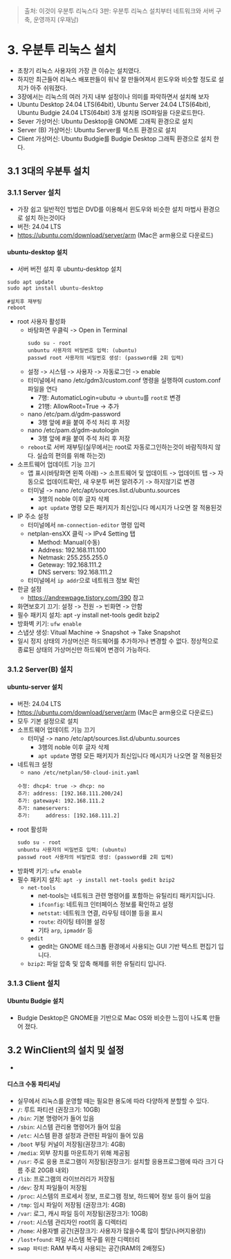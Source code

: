 > 출처: 이것이 우분투 리눅스다 3판: 우분투 리눅스 설치부터 네트워크와 서버 구축, 운영까지 (우재남) 

# 3. 우분투 리눅스 설치
- 초창기 리눅스 사용자의 가장 큰 이슈는 설치였다.
- 하지만 최근들어 리눅스 배포판들이 워낙 잘 만들어져서 윈도우와 비슷할 정도로 설치가 아주 쉬워졌다.
- 3장에서는 리눅스의 여러 가지 내부 설정이나 의미를 파악하면서 설치해 보자
- Ubuntu Desktop 24.04 LTS(64bit), Ubuntu Server 24.04 LTS(64bit), Ubuntu Budgie 24.04 LTS(64bit)
3개 설치용 ISO파일을 다운로드한다.
- Sever 가상머신: Ubuntu Desktop을 GNOME 그래픽 환경으로 설치
- Server (B) 가상머신: Ubuntu Server를 텍스트 환경으로 설치
- Client 가상머신: Ubuntu Budgie를 Budgie Desktop 그래픽 환경으로 설치 한다.

## 3.1 3대의 우분투 설치
### 3.1.1 Server 설치
- 가장 쉽고 일반적인 방법은 DVD를 이용해서 윈도우와 비슷한 설치 마법사 환경으로 설치 하는것이다
- 버전: 24.04 LTS
- https://ubuntu.com/download/server/arm (Mac은 arm용으로 다운로드)
#### ubuntu-desktop 설치
- 서버 버전 설치 후 ubuntu-desktop 설치
```shell
sudo apt update
sudo apt install ubuntu-desktop

#설치후 재부팅 
reboot 
```
- root 사용자 활성화
  * 바탕화면 우클릭 -> Open in Terminal
    ```shell
    sudo su - root
    unbuntu 사용자의 비밀번호 입력: (ubuntu)
    passwd root 사용자의 비밀번호 생성: (password를 2회 입력)
    ```
  * 설정 -> 시스템 -> 사용자 -> 자동로그인 -> enable
  * 터미널에서 nano /etc/gdm3/custom.conf 명령을 실행하여 custom.conf 파일을 연다
    + 7행: AutomaticLogin=ubutu -> `ubuntu`를 `root로` 변경
    + 21행: AllowRoot=True -> 추가
  * nano /etc/pam.d/gdm-password
    + 3행 앞에 #을 붙여 주석 처리 후 저장
  * nano /etc/pam.d/gdm-autologin
    + 3행 앞에 #을 붙여 주석 처리 후 저장
  * `reboot`로 서버 재부팅(실무에서는 root로 자동로그인하는것이 바람직하지 않다. 실습의 편의를 위해 하는것)
- 소프트웨어 업데이트 기능 끄기
  * 앱 표시(바탕화면 왼쪽 아래) -> 소프트웨어 및 업데이트 -> 업데이트 탭 -> 자동으로 업데이트확인, 새 우분투 버전 알려주기 -> 하지않기로 변경
  * 터미널 ->  nano /etc/apt/sources.list.d/ubuntu.sources
    + 3행의 noble 이후 글자 삭제
    + `apt update` 명령 모든 패키지가 최신입니다 메시지가 나오면 잘 적용된것
- IP 주소 설정
  * 터미널에서 `nm-connection-editor` 명령 입력
  * netplan-ensXX 클릭 -> IPv4 Setting 탭 
    + Method: Manual(수동)
    + Address: 192.168.111.100
    + Netmask: 255.255.255.0
    + Geteway: 192.168.111.2
    + DNS servers: 192.168.111.2
  * 터미널에서 `ip addr`으로 네트워크 정보 확인
- 한글 설정
  * https://andrewpage.tistory.com/390 참고
- 화면보호기 끄기: 설정 -> 전원 -> 빈화면 -> 안함
- 필수 패키지 설치: apt -y install net-tools gedit bzip2
- 방화벽 키기: `ufw enable`
- 스냅샷 생성: Vitual Machine -> Snapshot -> Take Snapshot
- 일시 정지 상태의 가상머신은 하드웨어를 추가하거나 변경할 수 없다. 정상적으로 종료된 상태의 가상머신만 하드웨어 변경이 가능하다.

### 3.1.2 Server(B) 설치
#### ubuntu-server 설치
- 버전: 24.04 LTS
- https://ubuntu.com/download/server/arm (Mac은 arm용으로 다운로드)
- 모두 기본 설정으로 설치
- 소프트웨어 업데이트 기능 끄기
  * 터미널 ->  nano /etc/apt/sources.list.d/ubuntu.sources
    + 3행의 noble 이후 글자 삭제
    + `apt update` 명령 모든 패키지가 최신입니다 메시지가 나오면 잘 적용된것
- 네트워크 설정
  * `nano /etc/netplan/50-cloud-init.yaml`
  ```shell
  수정: dhcp4: true -> dhcp: no
  추가: address: [192.168.111.200/24]
  추가: gateway4: 192.168.111.2
  추가: nameservers:
  추가:     address: [192.168.111.2]
  ```
- root 활성화
  ```shell
  sudo su - root
  unbuntu 사용자의 비밀번호 입력: (ubuntu)
  passwd root 사용자의 비밀번호 생성: (password를 2회 입력)
    ```
- 방화벽 키기: `ufw enable`  
- 필수 패키지 설치: `apt -y install net-tools gedit bzip2`
  * `net-tools`
    + net-tools는 네트워크 관련 명령어를 포함하는 유틸리티 패키지입니다.
    + `ifconfig`: 네트워크 인터페이스 정보를 확인하고 설정
    + `netstat`: 네트워크 연결, 라우팅 테이블 등을 표시
    + `route`: 라이팅 테이블 설정
    + 기타 `arp`, `ipmaddr` 등
  * `gedit`
    + gedit는 GNOME 테스크톱 환경에서 사용되는 GUI 기반 텍스트 편집기 입니다.
  * `bzip2`: 파일 압축 및 압축 해제를 위한 유틸리티 입니다.

### 3.1.3 Client 설치
#### Ubuntu Budgie 설치
- Budgie Desktop은 GNOME을 기반으로 Mac OS와 비슷한 느낌이 나도록 만들어 졌다.

## 3.2 WinClient의 설치 및 설정
- 

#### 디스크 수동 파티셔닝 
- 실무에서 리눅스를 운영할 때는 필요한 용도에 따라 다양하게 분할할 수 있다.
- `/`: 루트 파티션 (권장크기: 10GB)
- `/bin`: 기본 명령어가 들어 있음
- `/sbin`: 시스템 관리용 명령어가 들어 있음
- `/etc`: 시스템 환경 설정과 관련된 파일이 들어 있음
- `/boot` 부팅 커널이 저장됨(권장크기: 4GB)
- `/media`: 외부 장치를 마운트하기 위해 제공됨
- `/usr`: 주로 응용 프로그램이 저장됨(권장크기: 설치할 응용프로그램에 따라 크기 다름 주로 20GB 내외)
- `/lib`: 프로그램의 라이브러리가 저장됨
- `/dev`: 장치 파일들이 저장됨
- `/proc`: 시스템의 프로세서 정보, 프로그램 정보, 하드웨어 정보 등이 들어 있음
- `/tmp`: 임시 파일이 저장됨 (권장크기: 4GB)
- `/var`: 로그, 캐시 파일 등이 저장됨(권장크기: 10GB)
- `/root`: 시스템 관리자인 root의 홈 디렉터리
- `/home`: 사용자별 공간(권장크기: 사용자가 많을수록 많이 할당(나머지용량))
- `/lost+found`: 파일 시스템 복구를 위한 디렉터리
- `swap 파티션`: RAM 부족시 사용되는 공간(RAM의 2배정도)


  

